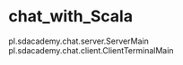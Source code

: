 # chat_with_Scala
pl.sdacademy.chat.server.ServerMain  
pl.sdacademy.chat.client.ClientTerminalMain
